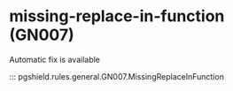 # missing-replace-in-function (GN007)

Automatic fix is available

::: pgshield.rules.general.GN007.MissingReplaceInFunction

